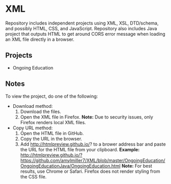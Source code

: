 # XML
Repository includes independent projects using XML, XSL, DTD/schema, and possibly HTML, CSS, and JavaScript. Repository also includes Java project that outputs HTML to get around CORS error message when loading an XML file directly in a browser.

## Projects
* Ongoing Education

## Notes

To view the project, do one of the following:
 * Download method: 
    1. Download the files.
    2. Open the XML file in Firefox.
   **Note:** Due to security issues, only Firefox renders local XML files.
 * Copy URL method:
   1. Open the HTML file in GitHub.
   2. Copy the URL in the browser.
   3. Add http://htmlpreview.github.io/? to a brower address bar and paste the URL for the HTML file from your clipboard.
   **Example:** http://htmlpreview.github.io/?https://github.com/amylmiller7/XML/blob/master/OngoingEducation/OngoingEducationJava/OngoingEducation.html
   **Note:** For best results, use Chrome or Safari. Firefox does not render styling from the CSS file.